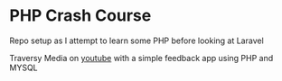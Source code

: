 # PHP Crash Course

Repo setup as I attempt to learn some PHP before looking at Laravel

Traversy Media on [youtube](https://www.youtube.com/watch?v=BUCiSSyIGGU&ab_channel=TraversyMedia) with a simple feedback app using PHP and MYSQL
